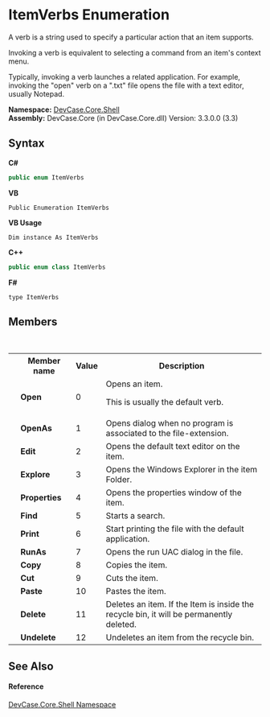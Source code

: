 # ItemVerbs Enumeration
 

A verb is a string used to specify a particular action that an item supports. 

 Invoking a verb is equivalent to selecting a command from an item's context menu. 

 Typically, invoking a verb launches a related application. For example, invoking the "open" verb on a ".txt" file opens the file with a text editor, usually Notepad.

**Namespace:**&nbsp;<a href="N_DevCase_Core_Shell">DevCase.Core.Shell</a><br />**Assembly:**&nbsp;DevCase.Core (in DevCase.Core.dll) Version: 3.3.0.0 (3.3)

## Syntax

**C#**<br />
``` C#
public enum ItemVerbs
```

**VB**<br />
``` VB
Public Enumeration ItemVerbs
```

**VB Usage**<br />
``` VB Usage
Dim instance As ItemVerbs
```

**C++**<br />
``` C++
public enum class ItemVerbs
```

**F#**<br />
``` F#
type ItemVerbs
```


## Members
&nbsp;<table><tr><th></th><th>Member name</th><th>Value</th><th>Description</th></tr><tr><td /><td target="F:DevCase.Core.Shell.ItemVerbs.Open">**Open**</td><td>0</td><td>Opens an item. 

 This is usually the default verb.</td></tr><tr><td /><td target="F:DevCase.Core.Shell.ItemVerbs.OpenAs">**OpenAs**</td><td>1</td><td>Opens dialog when no program is associated to the file-extension.</td></tr><tr><td /><td target="F:DevCase.Core.Shell.ItemVerbs.Edit">**Edit**</td><td>2</td><td>Opens the default text editor on the item.</td></tr><tr><td /><td target="F:DevCase.Core.Shell.ItemVerbs.Explore">**Explore**</td><td>3</td><td>Opens the Windows Explorer in the item Folder.</td></tr><tr><td /><td target="F:DevCase.Core.Shell.ItemVerbs.Properties">**Properties**</td><td>4</td><td>Opens the properties window of the item.</td></tr><tr><td /><td target="F:DevCase.Core.Shell.ItemVerbs.Find">**Find**</td><td>5</td><td>Starts a search.</td></tr><tr><td /><td target="F:DevCase.Core.Shell.ItemVerbs.Print">**Print**</td><td>6</td><td>Start printing the file with the default application.</td></tr><tr><td /><td target="F:DevCase.Core.Shell.ItemVerbs.RunAs">**RunAs**</td><td>7</td><td>Opens the run UAC dialog in the file.</td></tr><tr><td /><td target="F:DevCase.Core.Shell.ItemVerbs.Copy">**Copy**</td><td>8</td><td>Copies the item.</td></tr><tr><td /><td target="F:DevCase.Core.Shell.ItemVerbs.Cut">**Cut**</td><td>9</td><td>Cuts the item.</td></tr><tr><td /><td target="F:DevCase.Core.Shell.ItemVerbs.Paste">**Paste**</td><td>10</td><td>Pastes the item.</td></tr><tr><td /><td target="F:DevCase.Core.Shell.ItemVerbs.Delete">**Delete**</td><td>11</td><td>Deletes an item. If the Item is inside the recycle bin, it will be permanently deleted.</td></tr><tr><td /><td target="F:DevCase.Core.Shell.ItemVerbs.Undelete">**Undelete**</td><td>12</td><td>Undeletes an item from the recycle bin.</td></tr></table>

## See Also


#### Reference
<a href="N_DevCase_Core_Shell">DevCase.Core.Shell Namespace</a><br />